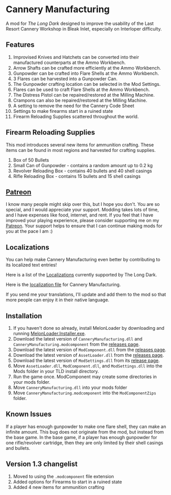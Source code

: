 ﻿# Cannery Manufacturing

A mod for *The Long Dark* designed to improve the usability of the Last Resort Cannery Workshop in Bleak Inlet, especially on Interloper difficulty.

## Features

1. Improvised Knives and Hatchets can be converted into their manufactured counterparts at the Ammo Workbench.
2. Arrow Shafts can be crafted more efficiently at the Ammo Workbench.
3. Gunpowder can be crafted into Flare Shells at the Ammo Workbench.
4. 3 Flares can be harvested into a Gunpowder Can.
5. The Gunpowder crafting location can be selected in the Mod Settings.
6. Flares can be used to craft Flare Shells at the Ammo Workbench.
7. The Distress Pistol can be repaired/restored at the Milling Machine.
8. Crampons can also be repaired/restored at the Milling Machine.
9. A setting to remove the need for the Cannery Code Sheet
10. Settings to make firearms start in a ruined state
11. Firearm Reloading Supplies scattered throughout the world.

## Firearm Reloading Supplies

This mod introduces several new items for ammunition crafting. These items can be found in most regions and harvested for crafting supplies.

1. Box of 50 Bullets
2. Small Can of Gunpowder - contains a random amount up to 0.2 kg
3. Revolver Reloading Box - contains 40 bullets and 40 shell casings
4. Rifle Reloading Box - contains 15 bullets and 15 shell casings

## [Patreon](https://www.patreon.com/ds5678)

I know many people might skip over this, but I hope you don't. You are so special, and I would appreciate your support. Modding takes lots of time, and I have expenses like food, internet, and rent. If you feel that I have improved your playing experience, please consider supporting me on my [Patreon](https://www.patreon.com/ds5678). Your support helps to ensure that I can continue making mods for you at the pace I am :)

## Localizations

You can help make Cannery Manufacturing even better by contributing to its localized text entries!

Here is a list of the [Localizations](https://github.com/ds5678/ModComponent/wiki/Localizations) currently supported by The Long Dark.

Here is the [localization file](https://github.com/ds5678/CanneryManufacturing/blob/master/Unity/Assets/Localization.json) for Cannery Manufacturing.

If you send me your translations, I'll update and add them to the mod so that more people can enjoy it in their native language.

## Installation

1. If you haven't done so already, install MelonLoader by downloading and running [MelonLoader.Installer.exe](https://github.com/HerpDerpinstine/MelonLoader/releases/latest/download/MelonLoader.Installer.exe).
2. Download the latest version of `CanneryManufacturing.dll` and `CanneryManufacturing.modcomponent` from the [releases page](https://github.com/ds5678/CanneryManufacturing/releases).
3. Download the latest version of `ModComponent.dll` from the [releases page](https://github.com/ds5678/ModComponent/releases).
4. Download the latest version of `AssetLoader.dll` from the [releases page](https://github.com/ds5678/AssetLoader/releases).
5. Download the latest version of `ModSettings.dll` from its [release page](https://github.com/zeobviouslyfakeacc/ModSettings/releases).
6. Move `AssetLoader.dll`, `ModComponent.dll`, and `ModSettings.dll` into the Mods folder in your TLD install directory.
7. Run the game once. ModComponent may create some directories in your mods folder.
8. Move `CanneryManufacturing.dll` into your mods folder
9. Move `CanneryManufacturing.modcomponent` into the `ModComponentZips` folder.

## Known Issues

If a player has enough gunpowder to make one flare shell, they can make an infinite amount. This bug does not originate from the mod, but instead from the base game. In the base game, if a player has enough gunpowder for one rifle/revolver cartridge, then they are only limited by their shell casings and bullets.

## Version 1.3 changelist

1. Moved to using the `.modcomponent` file extension
2. Added options for Firearms to start in a ruined state
3. Added 4 new items for ammunition crafting